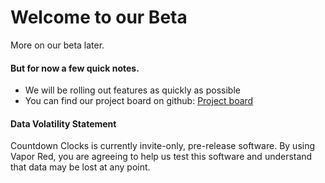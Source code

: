 
# Welcome to our Beta

More on our beta later.

#### But for now a few quick notes.

* We will be rolling out features as quickly as possible
* You can find our project board on github: [Project board](https://github.com/pedantix/countdown-clocks/projects/1)


#### Data Volatility Statement

Countdown Clocks is currently invite-only, pre-release software. By using Vapor Red, you are agreeing to help us test this software and understand that data may be lost at any point.
